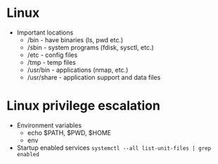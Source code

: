 # Linux 
- Important locations
  - /bin - have binaries (ls, pwd etc.)
  - /sbin - system programs (fdisk, sysctl, etc.)
  - /etc - config files
  - /tmp - temp files
  - /usr/bin - applications (nmap, etc.)
  - /usr/share - application support and data files

# Linux privilege escalation
- Environment variables
  - echo $PATH, $PWD, $HOME
  - env
- Startup enabled services `systemctl --all list-unit-files | grep enabled`
